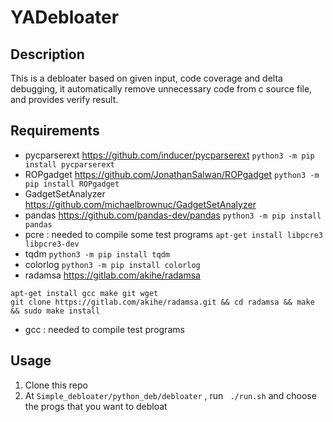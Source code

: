 # YADebloater
## Description
This is a debloater based on given input, code coverage and delta debugging, it automatically remove unnecessary code from c source file, and provides verify result.

## Requirements
- pycparserext https://github.com/inducer/pycparserext `python3 -m pip install pycparserext `
- ROPgadget https://github.com/JonathanSalwan/ROPgadget `python3 -m pip install ROPgadget`
- GadgetSetAnalyzer https://github.com/michaelbrownuc/GadgetSetAnalyzer
- pandas https://github.com/pandas-dev/pandas `python3 -m pip install pandas`
- pcre : needed to compile some test programs `apt-get install libpcre3 libpcre3-dev`
- tqdm `python3 -m pip install tqdm`
- colorlog `python3 -m pip install colorlog`
- radamsa https://gitlab.com/akihe/radamsa 
```
apt-get install gcc make git wget
git clone https://gitlab.com/akihe/radamsa.git && cd radamsa && make && sudo make install 
```
- gcc : needed to compile test programs

## Usage
1. Clone this repo
2. At ` Simple_debloater/python_deb/debloater ` , run ` ./run.sh` and choose the progs that you want to debloat
